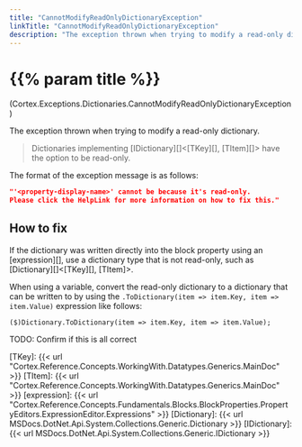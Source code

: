```yaml
---
title: "CannotModifyReadOnlyDictionaryException"
linkTitle: "CannotModifyReadOnlyDictionaryException"
description: "The exception thrown when trying to modify a read-only dictionary."
---
```


# {{% param title %}}

<p class="namespace">(Cortex.Exceptions.Dictionaries.CannotModifyReadOnlyDictionaryException)</p>

The exception thrown when trying to modify a read-only dictionary.

> Dictionaries implementing [IDictionary][]&lt;[TKey][], [TItem][]&gt; have the option to be read-only.

The format of the exception message is as follows:

```json
"'<property-display-name>' cannot be because it's read-only.
Please click the HelpLink for more information on how to fix this."
```

## How to fix

If the dictionary was written directly into the block property using an [expression][], use a dictionary type that is not read-only, such as [Dictionary][]&lt;[TKey][], [TItem]&gt;.

When using a variable, convert the read-only dictionary to a dictionary that can be written to by using the `.ToDictionary(item => item.Key, item => item.Value)` expression like follows:

```CSharp
($)Dictionary.ToDictionary(item => item.Key, item => item.Value);
```

TODO: Confirm if this is all correct

[TKey]: {{< url "Cortex.Reference.Concepts.WorkingWith.Datatypes.Generics.MainDoc" >}}
[TItem]: {{< url "Cortex.Reference.Concepts.WorkingWith.Datatypes.Generics.MainDoc" >}}
[expression]: {{< url "Cortex.Reference.Concepts.Fundamentals.Blocks.BlockProperties.PropertyEditors.ExpressionEditor.Expressions" >}}
[Dictionary]: {{< url MSDocs.DotNet.Api.System.Collections.Generic.Dictionary >}}
[IDictionary]: {{< url MSDocs.DotNet.Api.System.Collections.Generic.IDictionary >}}

